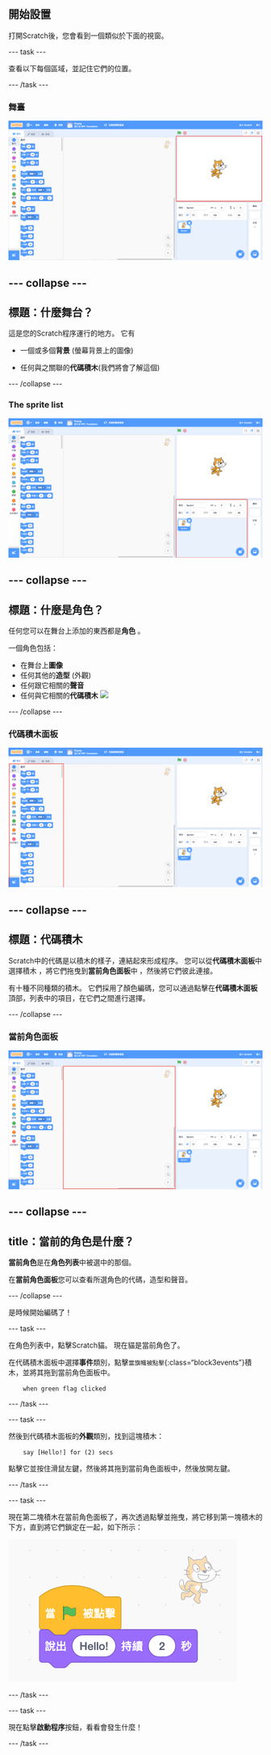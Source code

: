 ## 開始設置

打開Scratch後，您會看到一個類似於下面的視窗。

\--- task \---

查看以下每個區域，並記住它們的位置。

\--- /task \---

### 舞臺

![突顯舞台的Scratch視窗](images/hlStage.png)

## \--- collapse \---

## 標題：什麼舞台？

這是您的Scratch程序運行的地方。 它有

* 一個或多個**背景** \(螢幕背景上的圖像\)

* 任何與之關聯的**代碼積木**\(我們將會了解這個\)

\--- /collapse \---

### The sprite list

![突顯角色清單的Scratch視窗](images/hlSpriteList.png)

## \--- collapse \---

## 標題：什麼是角色？

任何您可以在舞台上添加的東西都是**角色** 。

一個角色包括：

* 在舞台上**圖像**
* 任何其他的**造型** \(外觀\)
* 任何跟它相關的**聲音**
* 任何與它相關的**代碼積木** ![](images/setup2.png)

\--- /collapse \---

### 代碼積木面板

![突顯積木面板的Scratch視窗](images/hlBlocksPalette.png)

## \--- collapse \---

## 標題：代碼積木

Scratch中的代碼是以積木的樣子，連結起來形成程序。 您可以從**代碼積木面板**中選擇積木 ，將它們拖曳到**當前角色面板**中 ，然後將它們彼此連接。

有十種不同種類的積木。 它們採用了顏色編碼，您可以通過點擊在**代碼積木面板**頂部，列表中的項目，在它們之間進行選擇。

\--- /collapse \---

### 當前角色面板

![突顯當前角色面板的Scratch視窗](images/hlCurrentSpritePanel.png)

## \--- collapse \---

## title：當前的角色是什麼？

**當前角色**是在**角色列表**中被選中的那個。

在**當前角色面板**您可以查看所選角色的代碼，造型和聲音。

\--- /collapse \---

是時候開始編碼了！

\--- task \---

在角色列表中，點擊Scratch貓。 現在貓是當前角色了。

在代碼積木面板中選擇**事件**類別，點擊`當旗幟被點擊`{:class=“block3events”}積木，並將其拖到當前角色面板中。

```blocks3
    when green flag clicked
```

\--- /task \---

\--- task \---

然後到代碼積木面板的**外觀**類別，找到這塊積木：

```blocks3
    say [Hello!] for (2) secs
```

點擊它並按住滑鼠左鍵，然後將其拖到當前角色面板中，然後放開左鍵。

\--- /task \---

\--- task \---

現在第二塊積木在當前角色面板了，再次透過點擊並拖曳，將它移到第一塊積木的下方，直到將它們鎖定在一起，如下所示：

![](images/setup3.png)

\--- /task \---

\--- task \---

現在點擊**啟動程序**按鈕，看看會發生什麼！

\--- /task \---